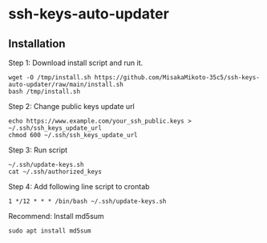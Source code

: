 # ssh-keys-auto-updater

## Installation

Step 1: Download install script and run it.

```
wget -O /tmp/install.sh https://github.com/MisakaMikoto-35c5/ssh-keys-auto-updater/raw/main/install.sh
bash /tmp/install.sh
```

Step 2: Change public keys update url

```
echo https://www.example.com/your_ssh_public.keys > ~/.ssh/ssh_keys_update_url
chmod 600 ~/.ssh/ssh_keys_update_url
```

Step 3: Run script

```
~/.ssh/update-keys.sh
cat ~/.ssh/authorized_keys
```

Step 4: Add following line script to crontab

```
1 */12 * * * /bin/bash ~/.ssh/update-keys.sh
```

Recommend: Install md5sum

```
sudo apt install md5sum
```
